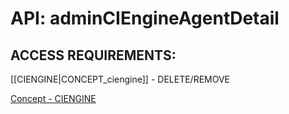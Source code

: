 # API: adminCIEngineAgentDetail


## ACCESS REQUIREMENTS: ##
[[CIENGINE|CONCEPT_ciengine]] - DELETE/REMOVE


[Concept - CIENGINE](concept_CIENGINE)
